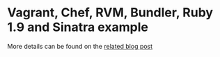 # Vagrant, Chef, RVM, Bundler, Ruby 1.9 and Sinatra example

More details can be found on the [related blog post](http://blog.stevenwilkin.com/2012/06/11/using-vagrant-and-chef-to-setup-a-ruby-1-9-development-environment-including-rvm-and-bundler/)
